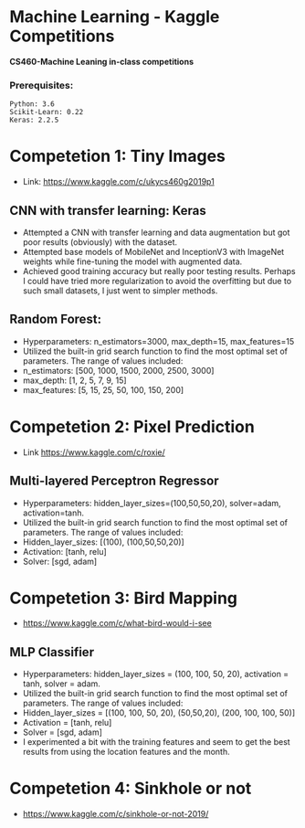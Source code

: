 # Machine Learning - Kaggle Competitions 

**CS460-Machine Leaning in-class competitions**

### Prerequisites: 
```
Python: 3.6 
Scikit-Learn: 0.22 
Keras: 2.2.5
```



# Competetion 1: Tiny Images 
- Link: https://www.kaggle.com/c/ukycs460g2019p1 

## CNN with transfer learning: Keras 
- Attempted a CNN with transfer learning and data augmentation but got poor results (obviously) with the dataset. 
- Attempted base models of MobileNet and InceptionV3 with ImageNet weights while fine-tuning the model with augmented data. 
- Achieved good training accuracy but really poor testing results. Perhaps I could have tried more regularization to avoid the overfitting but due to such small datasets, I just went to simpler methods. 

## Random Forest: 
- Hyperparameters: n_estimators=3000, max_depth=15, max_features=15
- Utilized the built-in grid search function to find the most optimal set of parameters. The range of values included: 
- n_estimators: [500, 1000, 1500, 2000, 2500, 3000]
- max_depth: [1, 2, 5, 7, 9, 15]
- max_features: [5, 15, 25, 50, 100, 150, 200] 


# Competetion 2: Pixel Prediction
- Link https://www.kaggle.com/c/roxie/

## Multi-layered Perceptron Regressor 
- Hyperparameters: hidden_layer_sizes=(100,50,50,20), solver=adam, activation=tanh. 
- Utilized the built-in grid search function to find the most optimal set of parameters. The range of values included: 
- Hidden_layer_sizes: [(100), (100,50,50,20)]
- Activation: [tanh, relu] 
- Solver: [sgd, adam]


# Competetion 3: Bird Mapping
- https://www.kaggle.com/c/what-bird-would-i-see

## MLP Classifier
- Hyperparameters: hidden_layer_sizes = (100, 100, 50, 20), activation = tanh, solver = adam. 
- Utilized the built-in grid search function to find the most optimal set of parameters. The range of values included: 
- Hidden_layer_sizes = [(100, 100, 50, 20), (50,50,20), (200, 100, 100, 50)]
- Activation = [tanh, relu]
- Solver = [sgd, adam]
- I experimented a bit with the training features and seem to get the best results from using the location features and the month. 


# Competetion 4: Sinkhole or not
- https://www.kaggle.com/c/sinkhole-or-not-2019/

